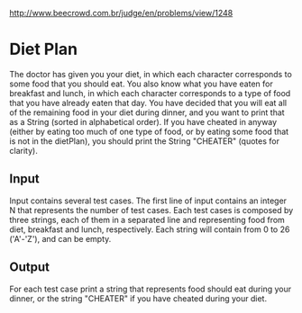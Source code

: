http://www.beecrowd.com.br/judge/en/problems/view/1248

# Diet Plan

The doctor has given you your diet, in which each character corresponds to
some food that you should eat. You also know what you have eaten for breakfast
and lunch, in which each character corresponds to a type of food that you have
already eaten that day. You have decided that you will eat all of the
remaining food in your diet during dinner, and you want to print that as a
String (sorted in alphabetical order). If you have cheated in anyway (either
by eating too much of one type of food, or by eating some food that is not in
the dietPlan), you should print the String "CHEATER" (quotes for clarity).

## Input

Input contains several test cases. The first line of input contains an integer
N that represents the number of test cases. Each test cases is composed by
three strings, each of them in a separated line and representing food from
diet, breakfast and lunch, respectively. Each string will contain from 0 to 26
('A'-'Z'), and can be empty.

## Output

For each test case print a string that represents food should eat during your
dinner, or the string "CHEATER" if you have cheated during your diet.

